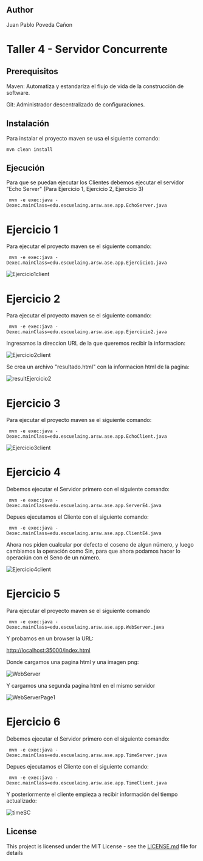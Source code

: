 ## Author

Juan Pablo Poveda Cañon

# Taller 4 - Servidor Concurrente

## Prerequisitos

Maven: Automatiza y estandariza el flujo de vida de la construcción de software.

Git: Administrador descentralizado de configuraciones.

## Instalación

Para instalar el proyecto maven se usa el siguiente comando:

```
mvn clean install
```

## Ejecución

Para que se puedan ejecutar los Clientes debemos ejecutar el servidor "Echo Server" (Para Ejercicio 1, Ejercicio 2, Ejercicio 3)

```
 mvn -e exec:java -Dexec.mainClass=edu.escuelaing.arsw.ase.app.EchoServer.java
```

# Ejercicio 1

Para ejecutar el proyecto maven se el siguiente comando:

```
 mvn -e exec:java -Dexec.mainClass=edu.escuelaing.arsw.ase.app.Ejercicio1.java
```

![Ejercicio1client](https://github.com/juancanon1725/Taller3_ARSW_Networking/assets/98672541/000f8a5c-6266-4ef9-b337-99aa15771355)

# Ejercicio 2

Para ejecutar el proyecto maven se el siguiente comando:

```
 mvn -e exec:java -Dexec.mainClass=edu.escuelaing.arsw.ase.app.Ejercicio2.java
```
Ingresamos la direccion URL de la que queremos recibir la informacion:

![Ejercicio2client](https://github.com/juancanon1725/Taller3_ARSW_Networking/assets/98672541/19c809c2-8be2-44a3-8d47-3b1fd2ff7d39)

Se crea un archivo "resultado.html" con la informacion html de la pagina:

![resultEjercicio2](https://github.com/juancanon1725/Taller3_ARSW_Networking/assets/98672541/729520f7-9dc3-408c-85ab-31ffea444c32)

# Ejercicio 3

Para ejecutar el proyecto maven se el siguiente comando:

```
 mvn -e exec:java -Dexec.mainClass=edu.escuelaing.arsw.ase.app.EchoClient.java
```

![Ejercicio3client](https://github.com/juancanon1725/Taller3_ARSW_Networking/assets/98672541/5407ca5d-890a-48d8-82d6-a8a30d83689e)

# Ejercicio 4

Debemos ejecutar el Servidor primero con el siguiente comando:

```
 mvn -e exec:java -Dexec.mainClass=edu.escuelaing.arsw.ase.app.ServerE4.java
```

Depues ejecutamos el Cliente con el siguiente comando:

```
 mvn -e exec:java -Dexec.mainClass=edu.escuelaing.arsw.ase.app.ClientE4.java
```

Ahora nos piden cualcular por defecto el coseno de algun número, y luego cambiamos la operación como Sin, para que ahora podamos hacer lo operaciún con el Seno de un número.

![Ejercicio4client](https://github.com/juancanon1725/Taller3_ARSW_Networking/assets/98672541/c1a0eb64-e023-464c-9ed5-434e4ea4d3d8)

# Ejercicio 5

Para ejecutar el proyecto maven se el siguiente comando

```
 mvn -e exec:java -Dexec.mainClass=edu.escuelaing.arsw.ase.app.WebServer.java
```

Y probamos en un browser la URL:

[http://localhost:35000/index.html](http://localhost:35000/index.html)

Donde cargamos una pagina html y una imagen png:

![WebServer](https://github.com/juancanon1725/Taller3_ARSW_Networking/assets/98672541/020f6a17-db59-440e-845a-d65655e28139)

Y cargamos una segunda pagina html en el mismo servidor

![WebServerPage1](https://github.com/juancanon1725/Taller3_ARSW_Networking/assets/98672541/1adcbf5f-1383-4565-a1d4-a45d49e2d36e)

# Ejercicio 6

Debemos ejecutar el Servidor primero con el siguiente comando:

```
 mvn -e exec:java -Dexec.mainClass=edu.escuelaing.arsw.ase.app.TimeServer.java
```

Depues ejecutamos el Cliente con el siguiente comando:

```
 mvn -e exec:java -Dexec.mainClass=edu.escuelaing.arsw.ase.app.TimeClient.java
```
Y posteriormente el cliente empieza a recibir información del tiempo actualizado:

![timeSC](https://github.com/juancanon1725/Taller3_ARSW_Networking/assets/98672541/4bc41917-34fd-4168-9ce1-bddb35595c38)


## License

This project is licensed under the MIT License - see the [LICENSE.md](LICENSE.md) file for details
